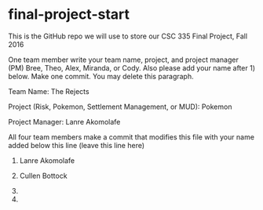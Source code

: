# final-project-start

This is the GitHub repo we will use to store our CSC 335 Final Project, Fall 2016


One team member write your team name, project, and project manager (PM) Bree, Theo, Alex, Miranda, or Cody.  Also please add your name after 1) below.  Make one commit.  You may delete this paragraph.


Team Name: The Rejects

Project (Risk, Pokemon, Settlement Management, or MUD): Pokemon

Project Manager: Lanre Akomolafe


All four team members make a commit that modifies this file with your name added below this line (leave this line here)

1) Lanre Akomolafe

2) Cullen Bottock

3)

4)
